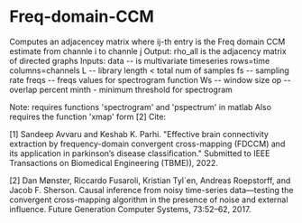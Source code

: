 # Freq-domain-CCM
Computes an adjacencey matrix where ij-th entry is the Freq domain CCM estimate from channle i to channle j
 Output: rho_all is the adjacency matrix of directed graphs
 Inputs: data -- is multivariate timeseries rows=time columns=channels
 L -- library length < total num of samples
 fs -- sampling rate
 freqs -- freqs values for spectrogram function
 Ws -- window size
 op -- overlap percent
 minth - minimum threshold for spectrogram

Note: requires functions 'spectrogram' and 'pspectrum' in matlab
Also requires the function 'xmap' form [2]
Cite:

[1] Sandeep Avvaru and Keshab K. Parhi. "Effective brain connectivity extraction by frequency-domain convergent cross-mapping (FDCCM) and its application in parkinson’s disease classification." Submitted to IEEE Transactions on Biomedical Engineering (TBME)), 2022.

[2] Dan Mønster, Riccardo Fusaroli, Kristian Tyl´en, Andreas Roepstorff, and Jacob F. Sherson. Causal inference from noisy time-series data—testing the convergent cross-mapping algorithm in the presence of noise and external influence. Future Generation Computer Systems, 73:52–62, 2017.
